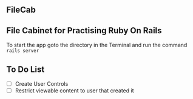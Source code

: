 ## FileCab


File Cabinet for Practising Ruby On Rails
---

To start the app goto the directory in the Terminal and run the command `rails server` 



To Do List
---

- [ ] Create User Controls
- [ ] Restrict viewable content to user that created it
